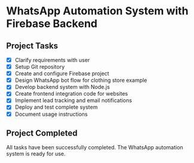 # WhatsApp Automation System with Firebase Backend

## Project Tasks
- [x] Clarify requirements with user
- [x] Setup Git repository
- [x] Create and configure Firebase project
- [x] Design WhatsApp bot flow for clothing store example
- [x] Develop backend system with Node.js
- [x] Create frontend integration code for websites
- [x] Implement lead tracking and email notifications
- [x] Deploy and test complete system
- [x] Document usage instructions

## Project Completed
All tasks have been successfully completed. The WhatsApp automation system is ready for use.
